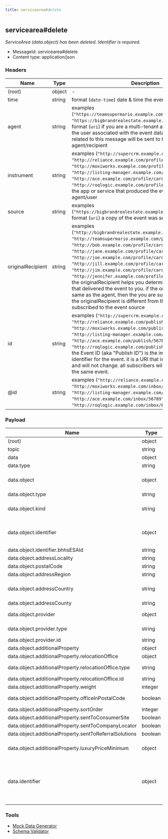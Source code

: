 ```yaml
---
title: servicearea#delete
---
```

## servicearea#delete

*ServiceArea (data.object) has been deleted.  Identifier is required.*

* MessageId: servicearea#delete
* Content type: application/json

### Headers

| Name | Type | Description |
|---|---|---|
| (root) | object | - |
| time | string | format (`date-time`) date & time the event was produced |
| agent | string | examples (`"https://teamsupermario.example.com/profile/card#me"`, `"https://bigbrandrealestate.example.com/profile/card#me"`) format (`uri`) if you are a multi-tenant app, then the agent is the user associated with the event data. any future events related to this message will be sent to the same agent/recipient |
| instrument | string | examples (`"http://supercrm.example.com/profile/card#me"`, `"http://reliance.example.com/profile/card#me"`, `"http://moxiworks.example.com/profile/card#me"`, `"http://listing-manager.example.com/profile/card#me"`, `"http://ace.example.com/profile/card#me"`, `"http://roqlogic.example.com/profile/card#me"`) format (`uri`) the app or service that produced the event on behalf of the agent/user |
| source | string | examples (`"https://bigbrandrealestate.example.com/profile/card#me"`) format (`uri`) a copy of the event was sent to the source(s). |
| originalRecipient | string | examples (`"http://bigbrandrealestate.example.com/profile/card#me"`, `"http://teamsupermario.example.com/profile/card#me"`, `"http://bob.example.com/profile/card#me"`, `"http://jane.example.com/profile/card#me"`, `"http://joe.example.com/profile/card#me"`, `"http://jill.example.com/profile/card#me"`, `"http://jim.example.com/profile/card#me"`, `"http://jennifer.example.com/profile/card#me"`) format (`uri`) the originalRecipient helps you determine the subscription that delivered the event to you. if the originalRecipient is the same as the agent, then the you are subscribed to the agent. if the originalRecipient is different from the agent, then you are subscribed to the event source |
| id | string | examples (`"http://supercrm.example.com/publish/12345"`, `"http://reliance.example.com/publish/23456"`, `"http://moxiworks.example.com/publish/34567"`, `"http://listing-manager.example.com/publish/45678"`, `"http://ace.example.com/publish/56789"`, `"http://roqlogic.example.com/publish/67890"`) format (`uri`) the Event ID (aka "Publish ID") is the immutable canonical identifier for the event. it is a URI that is unique to the event and will not change. all subscribers will receive the same id for the same event. |
| @id | string | examples (`"http://reliance.example.com/inbox/23456"`, `"http://moxiworks.example.com/inbox/34567"`, `"http://listing-manager.example.com/inbox/45678"`, `"http://ace.example.com/inbox/56789"`, `"http://roqlogic.example.com/inbox/67890"`) format (`uri`)  |

### Payload

| Name | Type | Description |
|---|---|---|
| (root) | object | - |
| topic | string | const (`"realestate/servicearea#delete"`)  |
| data | object | - |
| data.type | string | const (`"DeleteAction"`)  |
| data.object | object | an area when a provider provides a service. additional information available; see [Using Service Areas](/reference-using-service-area) |
| data.object.type | string | allowed (`"ServiceArea"`) "ServiceArea" |
| data.object.kind | string | allowed (`"City"`, `"PostalCode"`) ServiceArea sub-type.  City or PostalCode |
| data.object.identifier | object | vendor namespaced item identifiers, value should be stored and included in any future events that reference the same item. |
| data.object.identifier.bhhsESAId | string | BHHS internal ESA ID |
| data.object.addressLocality | string | City, Township. |
| data.object.postalCode | string | Zip/Post Code |
| data.object.addressRegion | string | State or Province. |
| data.object.addressCountry | string | The country. For example, USA. You can also provide the two-letter ISO 3166-1 alpha-2 country code. |
| data.object.addressCounty | string | the county (us real estate extension) |
| data.object.provider | object | a broker or company who provides service in the ServiceArea |
| data.object.provider.type | string | allowed (`"RealEstateOrganization"`) "RealEstateOrganization" |
| data.object.provider.id | string | profile URI |
| data.object.additionalProperty | object | BHHS specific ServiceArea properties |
| data.object.additionalProperty.relocationOffice | object | relocation office |
| data.object.additionalProperty.relocationOffice.type | string | allowed (`"RealEstateOffice"`) The item type (Linked-Data @type) |
| data.object.additionalProperty.relocationOffice.id | string | - |
| data.object.additionalProperty.weight | integer | weight |
| data.object.additionalProperty.officeInPostalCode | boolean | true if the service area provider is physically located in the ServiceArea. |
| data.object.additionalProperty.sortOrder | integer | sort order |
| data.object.additionalProperty.sentToConsumerSite | boolean | sent to consumer site |
| data.object.additionalProperty.sentToCompanyLocator | boolean | sent to company locator |
| data.object.additionalProperty.sentToReferralSolutions | boolean | sent to referral solutions |
| data.object.additionalProperty.luxuryPriceMinimum | object | minimum price for a property listing in the area to be considered a luxury property |
| data.identifier | object | examples (`{"salesforceid":"0031U00002XW1QWQA1"}`, `{"vendoraid":"123456"}`, `{"originating_system_id":"123456"}`) identifier assigned to a contact by the vendor who originally created the contact |

### Tools

* [Mock Data Generator](/tools/mock-data-generator)
* [Schema Validator](/tools/validate)



